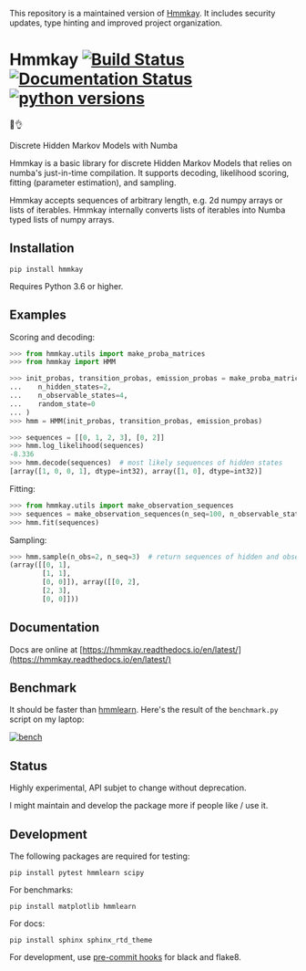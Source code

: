 
This repository is a maintained version of [Hmmkay](https://github.com/NicolasHug/hmmkay).
It includes security updates, type hinting and improved project organization.

# Hmmkay [![Build Status](https://travis-ci.org/NicolasHug/hmmkay.svg?branch=master)](https://travis-ci.org/NicolasHug/hmmkay) [![Documentation Status](https://readthedocs.org/projects/hmmkay/badge/?version=latest)](https://hmmkay.readthedocs.io/en/latest/?badge=latest) [![python versions](https://img.shields.io/badge/python-3.6+-blue.svg)](https://github.com/NicolasHug/hmmkay)

🤔👌

Discrete Hidden Markov Models with Numba


Hmmkay is a basic library for discrete Hidden Markov Models that relies on
numba's just-in-time compilation. It supports decoding, likelihood scoring,
fitting (parameter estimation), and sampling.

Hmmkay accepts sequences of arbitrary length, e.g. 2d numpy arrays or lists
of iterables. Hmmkay internally converts lists of iterables into Numba typed
lists of numpy arrays.

## Installation

    pip install hmmkay

Requires Python 3.6 or higher.

## Examples

Scoring and decoding:

```py
>>> from hmmkay.utils import make_proba_matrices
>>> from hmmkay import HMM

>>> init_probas, transition_probas, emission_probas = make_proba_matrices(
...    n_hidden_states=2,
...    n_observable_states=4,
...    random_state=0
... )
>>> hmm = HMM(init_probas, transition_probas, emission_probas)

>>> sequences = [[0, 1, 2, 3], [0, 2]]
>>> hmm.log_likelihood(sequences)
-8.336
>>> hmm.decode(sequences)  # most likely sequences of hidden states
[array([1, 0, 0, 1], dtype=int32), array([1, 0], dtype=int32)]
```

Fitting:

```py
>>> from hmmkay.utils import make_observation_sequences
>>> sequences = make_observation_sequences(n_seq=100, n_observable_states=4, random_state=0)
>>> hmm.fit(sequences)
```

Sampling:

```py
>>> hmm.sample(n_obs=2, n_seq=3)  # return sequences of hidden and observable states
(array([[0, 1],
        [1, 1],
        [0, 0]]), array([[0, 2],
        [2, 3],
        [0, 0]]))
```

## Documentation

Docs are online at
[https://hmmkay.readthedocs.io/en/latest/](https://hmmkay.readthedocs.io/en/latest/)

## Benchmark

It should be faster than [hmmlearn](https://hmmlearn.readthedocs.io/en/latest/). Here's the result of the `benchmark.py` script on my laptop:

[![bench](bench_results.png)](https://github.com/NicolasHug/hmmkay) 

## Status

Highly experimental, API subjet to change without deprecation.

I might maintain and develop the package more if people like / use it.

## Development

The following packages are required for testing:

    pip install pytest hmmlearn scipy

For benchmarks:

    pip install matplotlib hmmlearn

For docs:

    pip install sphinx sphinx_rtd_theme


For development, use [pre-commit
hooks](https://ljvmiranda921.github.io/notebook/2018/06/21/precommits-using-black-and-flake8/)
for black and flake8.
